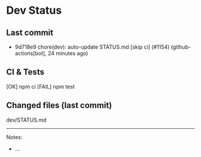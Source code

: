# Dev Status

## Last commit
- 9d718e9 chore(dev): auto-update STATUS.md [skip ci] (#1154) (github-actions[bot], 24 minutes ago)
## CI & Tests
[OK] npm ci
[FAIL] npm test

## Changed files (last commit)
dev/STATUS.md

---
Notes:
- ...
